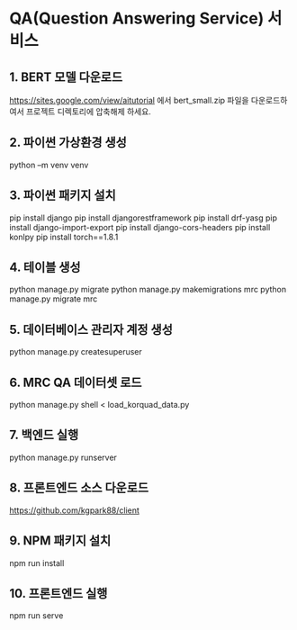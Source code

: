 # QA(Question Answering Service) 서비스 

## 1. BERT 모델 다운로드
https://sites.google.com/view/aitutorial 에서 bert_small.zip 파일을 다운로드하여서 프로젝트 디렉토리에 압축해제 하세요.

## 2. 파이썬 가상환경 생성
python –m venv venv 

## 3. 파이썬 패키지 설치
pip install django
pip install djangorestframework
pip install drf-yasg
pip install django-import-export
pip install django-cors-headers
pip install konlpy
pip install torch==1.8.1

## 4. 테이블 생성
python manage.py migrate
python manage.py makemigrations mrc
python manage.py migrate mrc

## 5. 데이터베이스 관리자 계정 생성
python manage.py createsuperuser

## 6. MRC QA 데이터셋 로드
python manage.py shell < load_korquad_data.py

## 7. 백엔드 실행
python manage.py runserver

## 8. 프론트엔드 소스 다운로드 
https://github.com/kgpark88/client

## 9. NPM 패키지 설치 
npm run install

## 10. 프론트엔드 실행
npm run serve

